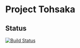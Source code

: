 # Project Tohsaka

## Status
[![Build Status](https://travis-ci.org/ye11ow/tohsaka.svg?branch=master)](https://travis-ci.org/ye11ow/tohsaka)
